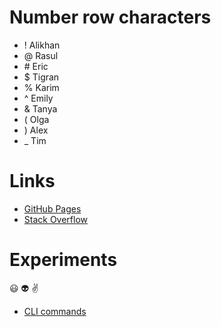 # Number row characters

- ! Alikhan
- @ Rasul
- \# Eric
- $ Tigran
- % Karim 
- ^ Emily
- &  Tanya
- ( Olga
- ) Alex
- _  Tim

# Links

- [GitHub Pages](https://pages.github.com/)
- [Stack Overflow](https://stackoverflow.com/)

# Experiments
:smiley:
:alien:
:v:
- [CLI commands](docs/cli.md)
